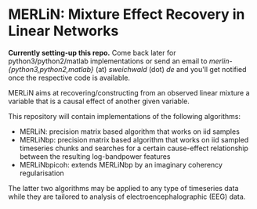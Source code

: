# MERLiN: Mixture Effect Recovery in Linear Networks

**Currently setting-up this repo.** Come back later for python3/python2/matlab implementations or send an email to *merlin-{python3,python2,matlab}* (at) *sweichwald* (dot) *de* and you'll get notified once the respective code is available.

MERLiN aims at recovering/constructing from an observed linear mixture a variable that is a causal effect of another given variable.

This repository will contain implementations of the following algorithms:

* MERLiN: precision matrix based algorithm that works on iid samples
* MERLiNbp: precision matrix based algorithm that works on iid sampled timeseries chunks and searches for a certain cause-effect relationship between the resulting log-bandpower features
* MERLiNbpicoh: extends MERLiNbp by an imaginary coherency regularisation

The latter two algorithms may be applied to any type of timeseries data while they are tailored to analysis of electroencephalographic (EEG) data.
